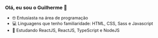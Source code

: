 
### Olá, eu sou o Guilherme 👋

- 🤓 Entusiasta na área de programação
- 💻 Linguagens que tenho familiaridade: HTML, CSS, Sass e Javascript
- 🌱 Estudando ReactJS, ReactJS, TypeScript e NodeJS
